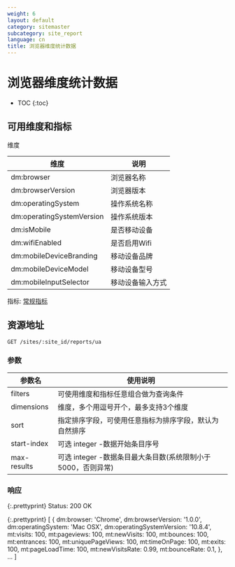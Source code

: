 ```yaml
---
weight: 6
layout: default
category: sitemaster
subcategory: site_report
language: cn
title: 浏览器维度统计数据
---
```


# 浏览器维度统计数据

* TOC
{:toc}


## 可用维度和指标

维度

| 维度                      | 说明             |
|---------------------------|------------------|
| dm:browser                | 浏览器名称       |
| dm:browserVersion         | 浏览器版本       |
| dm:operatingSystem        | 操作系统名称     |
| dm:operatingSystemVersion | 操作系统版本     |
| dm:isMobile               | 是否移动设备     |
| dm:wifiEnabled            | 是否启用Wifi     |
| dm:mobileDeviceBranding   | 移动设备品牌     |
| dm:mobileDeviceModel      | 移动设备型号     |
| dm:mobileInputSelector    | 移动设备输入方式 |

指标: [常规指标](/doc/sitemaster/v1/cn/site_report.html#section-2)


## 资源地址

    GET /sites/:site_id/reports/ua

### 参数


| 参数名      | 使用说明                                                     |
|-------------|--------------------------------------------------------------|
| filters     | 可使用维度和指标任意组合做为查询条件                         |
| dimensions  | 维度，多个用逗号开个，最多支持3个维度                        |
| sort        | 指定排序字段，可使用任意指标为排序字段，默认为自然排序       |
| start-index | 可选 integer -数据开始条目序号                               |
| max-results | 可选 integer -数据条目最大条目数(系统限制小于5000，否则异常) |


### 响应

{:.prettyprint}
    Status: 200 OK

{:.prettyprint}
    [
        {
            dm:browser: 'Chrome',
            dm:browserVersion: '1.0.0',
            dm:operatingSystem: 'Mac OSX',
            dm:operatingSystemVersion: '10.8.4',
            mt:visits: 100,
            mt:pageviews: 100,
            mt:newVisits: 100,
            mt:bounces: 100,
            mt:entrances: 100,
            mt:uniquePageViews: 100,
            mt:timeOnPage: 100,
            mt:exits: 100,
            mt:pageLoadTime: 100,
            mt:newVisitsRate: 0.99,
            mt:bounceRate: 0.1,
        },
        ...
    ]
